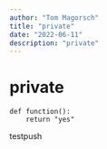 ```yaml
---
author: "Tom Magorsch"
title: "private"
date: "2022-06-11"
description: "private"
---
```




# private

```
def function():
    return "yes"
```

testpush
